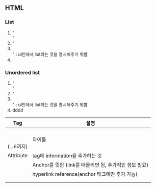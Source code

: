 ##

## HTML

### List

1. "<ol></ol>"
2. "<li></li>" : ul안에서 list라는 것을 명시해주기 위함
3.

### Unordered list

1. "<ul></ul>"
2. "<li></li>" : ul안에서 list라는 것을 명시해주기 위함
3. dddd

| Tag                  | 설명                                                   |
| -------------------- | ------------------------------------------------------ |
| <h1></h1> (...6까지) | 타이틀                                                 |
| Attribute            | tag에 information을 추가하는 것                        |
| <a></a>              | Anchor를 뜻함 (link를 떠올리면 됨, 추가적인 정보 필요) |
| <a hreg>             | hyperlink reference(anchor 태그에만 추가 가능)         |
|                      |                                                        |
|                      |                                                        |
